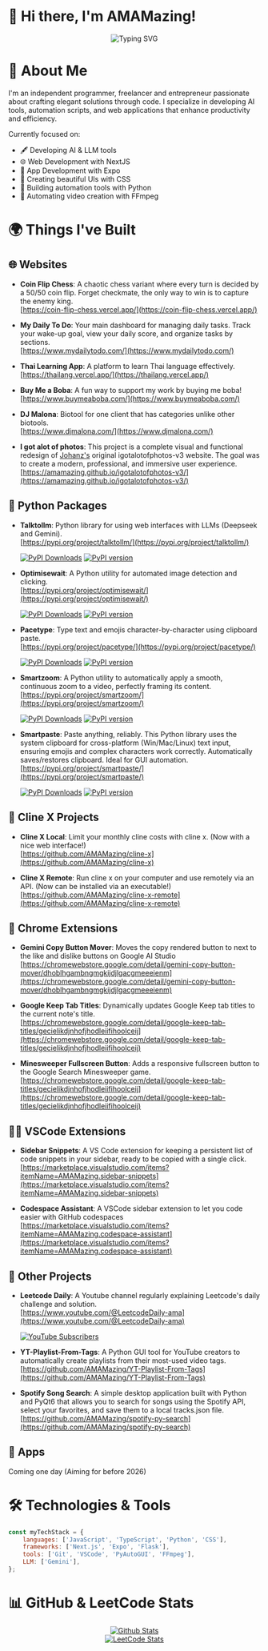 # 👋 Hi there, I'm AMAMazing!

<div align="center">
  <img src="https://readme-typing-svg.herokuapp.com?font=Fira+Code&pause=1000&color=ffffff&center=true&vCenter=true&random=false&width=435&lines=Full+Stack+Developer;CSS+Enthusiast;NextJS+Enthusiast;Python+Automation+Expert;FFmpeg+Wizard;AI/LLM+Expert" alt="Typing SVG" />
</div>

# 🚀 About Me
I'm an independent programmer, freelancer and entrepreneur passionate about crafting elegant solutions through code. I specialize in developing AI tools, automation scripts, and web applications that enhance productivity and efficiency.


Currently focused on:
- 🖋️ Developing AI & LLM tools
- 🌐 Web Development with NextJS
- 📱 App Development with Expo
- 🎨 Creating beautiful UIs with CSS
- 🤖 Building automation tools with Python
- 🎥 Automating video creation with FFmpeg

# 🌍 Things I've Built

## 🌐 Websites

- **Coin Flip Chess**: A chaotic chess variant where every turn is decided by a 50/50 coin flip. Forget checkmate, the only way to win is to capture the enemy king.            
  [https://coin-flip-chess.vercel.app/](https://coin-flip-chess.vercel.app/)

- **My Daily To Do**: Your main dashboard for managing daily tasks. Track your wake-up goal, view your daily score, and organize tasks by sections.      
  [https://www.mydailytodo.com/](https://www.mydailytodo.com/)

- **Thai Learning App**: A platform to learn Thai language effectively.  
  [https://thailang.vercel.app/](https://thailang.vercel.app/)

- **Buy Me a Boba**: A fun way to support my work by buying me boba!  
  [https://www.buymeaboba.com/](https://www.buymeaboba.com/)

- **DJ Malona**: Biotool for one client that has categories unlike other biotools.      
  [https://www.djmalona.com/](https://www.djmalona.com/)

- **I got alot of photos**: This project is a complete visual and functional redesign of [Johanz's](https://github.com/johanz043) original igotalotofphotos-v3 website. The goal was to create a modern, professional, and immersive user experience.       
  [https://amamazing.github.io/igotalotofphotos-v3/](https://amamazing.github.io/igotalotofphotos-v3/)

## 🐍 Python Packages

- **Talktollm**: Python library for using web interfaces with LLMs (Deepseek and Gemini).   
  [https://pypi.org/project/talktollm/](https://pypi.org/project/talktollm/)    

  [![PyPI Downloads](https://static.pepy.tech/badge/talktollm)](https://pepy.tech/projects/talktollm)
  [![PyPI version](https://badge.fury.io/py/talktollm.svg)](https://badge.fury.io/py/talktollm)

- **Optimisewait**: A Python utility for automated image detection and clicking.  
  [https://pypi.org/project/optimisewait/](https://pypi.org/project/optimisewait/)

  [![PyPI Downloads](https://static.pepy.tech/badge/optimisewait)](https://pepy.tech/projects/optimisewait)
  [![PyPI version](https://badge.fury.io/py/optimisewait.svg)](https://badge.fury.io/py/optimisewait)
  
- **Pacetype**: Type text and emojis character-by-character using clipboard paste.    
  [https://pypi.org/project/pacetype/](https://pypi.org/project/pacetype/)    

  [![PyPI Downloads](https://static.pepy.tech/badge/pacetype)](https://pepy.tech/projects/pacetype)
  [![PyPI version](https://badge.fury.io/py/pacetype.svg)](https://badge.fury.io/py/pacetype)

- **Smartzoom**: A Python utility to automatically apply a smooth, continuous zoom to a video, perfectly framing its content.  
    [https://pypi.org/project/smartzoom/](https://pypi.org/project/smartzoom/)    

  [![PyPI Downloads](https://static.pepy.tech/badge/smartzoom)](https://pepy.tech/projects/smartzoom)
  [![PyPI version](https://badge.fury.io/py/smartzoom.svg)](https://badge.fury.io/py/smartzoom)

- **Smartpaste**: Paste anything, reliably. This Python library uses the system clipboard for cross-platform (Win/Mac/Linux) text input, ensuring emojis and complex characters work correctly. Automatically saves/restores clipboard. Ideal for GUI automation.         
  [https://pypi.org/project/smartpaste/](https://pypi.org/project/smartpaste/)    

  [![PyPI Downloads](https://static.pepy.tech/badge/smartpaste)](https://pepy.tech/projects/smartpaste)
  [![PyPI version](https://badge.fury.io/py/smartpaste.svg)](https://badge.fury.io/py/smartpaste)


## 🤖 Cline X Projects

- **Cline X Local**: Limit your monthly cline costs with cline x. (Now with a nice web interface!)      
  [https://github.com/AMAMazing/cline-x](https://github.com/AMAMazing/cline-x)

- **Cline X Remote**: Run cline x on your computer and use remotely via an API. (Now can be installed via an executable!)      
  [https://github.com/AMAMazing/cline-x-remote](https://github.com/AMAMazing/cline-x-remote)

<!--- **Cline X Voice**: Use cline solely with your voice by chatting with it. Cline x uses AI Studio, making it entirely free with the tradeoff being a longer response time. (Coming soon!)  
  [https://github.com/AMAMazing/cline-x-voice](https://github.com/AMAMazing/cline-x-voice)

- **Cline X Mobile**: Be able to use cline x manually on mobile (made specifically for GitHub Codespaces). This project is currently inactive. If you're interested in seeing it revived and functional, please let me know!  
  [https://github.com/AMAMazing/cline-x-mobile](https://github.com/AMAMazing/cline-x-mobile)-->

## 🪽 Chrome Extensions

- **Gemini Copy Button Mover**: Moves the copy rendered button to next to the like and dislike buttons on Google AI Studio
  [https://chromewebstore.google.com/detail/gemini-copy-button-mover/dhoblhgambngmgkijdjlgacgmeeeienm](https://chromewebstore.google.com/detail/gemini-copy-button-mover/dhoblhgambngmgkijdjlgacgmeeeienm)

- **Google Keep Tab Titles**: Dynamically updates Google Keep tab titles to the current note's title. 
  [https://chromewebstore.google.com/detail/google-keep-tab-titles/gecielikdjnhofjhodleiifihoolceij](https://chromewebstore.google.com/detail/google-keep-tab-titles/gecielikdjnhofjhodleiifihoolceij)

- **Minesweeper Fullscreen Button**:  Adds a responsive fullscreen button to the Google Search Minesweeper game.       
  [https://chromewebstore.google.com/detail/google-keep-tab-titles/gecielikdjnhofjhodleiifihoolceij](https://chromewebstore.google.com/detail/google-keep-tab-titles/gecielikdjnhofjhodleiifihoolceij)

## 👨‍💻 VSCode Extensions 

- **Sidebar Snippets**: A VS Code extension for keeping a persistent list of code snippets in your sidebar, ready to be copied with a single click.    
  [https://marketplace.visualstudio.com/items?itemName=AMAMazing.sidebar-snippets](https://marketplace.visualstudio.com/items?itemName=AMAMazing.sidebar-snippets)

- **Codespace Assistant**: A VSCode sidebar extension to let you code easier with GitHub codespaces
  [https://marketplace.visualstudio.com/items?itemName=AMAMazing.codespace-assistant](https://marketplace.visualstudio.com/items?itemName=AMAMazing.codespace-assistant)

## 🚀 Other Projects 

- **Leetcode Daily**: A Youtube channel regularly explaining Leetcode's daily challenge and solution.          
  [https://www.youtube.com/@LeetcodeDaily-ama](https://www.youtube.com/@LeetcodeDaily-ama)
  
  [![YouTube Subscribers](https://img.shields.io/youtube/channel/subscribers/UChH72SgqSYeGvOMAFij2JMg?style=social)](https://www.youtube.com/channel/UChH72SgqSYeGvOMAFij2JMg)

- **YT-Playlist-From-Tags**: A Python GUI tool for YouTube creators to automatically create playlists from their most-used video tags.          
  [https://github.com/AMAMazing/YT-Playlist-From-Tags](https://github.com/AMAMazing/YT-Playlist-From-Tags)
  
- **Spotify Song Search**: A simple desktop application built with Python and PyQt6 that allows you to search for songs using the Spotify API, select your favorites, and save them to a local tracks.json file.          
  [https://github.com/AMAMazing/spotify-py-search](https://github.com/AMAMazing/spotify-py-search)


## 📱 Apps

Coming one day (Aiming for before 2026)

<!-- Want to add My Daily To Do & Thailang here -->

# 🛠️ Technologies & Tools
```javascript
const myTechStack = {
    languages: ['JavaScript', 'TypeScript', 'Python', 'CSS'],
    frameworks: ['Next.js', 'Expo', 'Flask'],
    tools: ['Git', 'VSCode', 'PyAutoGUI', 'FFmpeg'],
    LLM: ['Gemini'],
};
```
                           

# 📊 GitHub & LeetCode Stats

<div align="center">
  <!-- Githubs Stats Card -->
  <a href="https://github.com/DenverCoder1/github-readme-streak-stats" target="_blank">
    <img src="https://github-readme-streak-stats-eight.vercel.app/?user=AMAMazing&theme=ocean-gradient&background=45%2C00B6EB%2CB100EB" alt="Github Stats" />
  </a>
</div>

<div align="center">
  <!-- LeetCode Stats Card -->
  <a href="https://leetcode.com/u/AMAMazing" target="_blank">
    <img src="https://leetcard.jacoblin.cool/AMAMazing?theme=dark&font=Fira%20Code&ext=heatmap&border=30363D&background=0D1117&radius=16" alt="LeetCode Stats" />
  </a>
</div>
